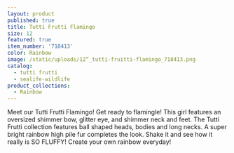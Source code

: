 ```yaml
---
layout: product
published: true
title: Tutti Frutti Flamingo
size: 12
featured: true
item_number: '718413'
color: Rainbow
image: /static/uploads/12”_tutti-fruitti-flamingo_718413.png
catalog:
  - tutti frutti
  - sealife-wildlife
product_collections:
  - Rainbow
---
```

Meet our Tutti Frutti Flamingo! Get ready to flamingle! This girl features an oversized shimmer bow, glitter eye, and shimmer neck and feet. The Tutti Frutti collection features ball shaped heads, bodies and long necks. A super bright rainbow high pile fur completes the look. Shake it and see how it really is SO FLUFFY! Create your own rainbow everyday!
